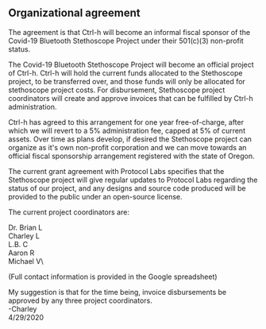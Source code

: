 ## Organizational agreement

The agreement is that Ctrl-h will become an informal fiscal sponsor of the Covid-19 Bluetooth Stethoscope Project under their 501(c)(3) non-profit status.

The Covid-19 Bluetooth Stethoscope Project will become an official project of Ctrl-h.  Ctrl-h will hold the current funds allocated to the Stethoscope project, to be transferred over, and those funds will only be allocated for stethoscope project costs.  For disbursement, Stethoscope project coordinators will create and approve invoices that can be fulfilled by Ctrl-h administration.

Ctrl-h has agreed to this arrangement for one year free-of-charge, after which we will revert to a 5% administration fee, capped at 5% of current assets.  Over time as plans develop, if desired the Stethoscope project can organize as it's own non-profit corporation and we can move towards an official fiscal sponsorship arrangement registered with the state of Oregon.

The current grant agreement with Protocol Labs specifies that the Stethoscope project will give regular updates to Protocol Labs regarding the status of our project, and any designs and source code produced will be provided to the public under an open-source license.

The current project coordinators are:

Dr. Brian L\
Charley L\
L.B. C\
Aaron R\
Michael V\

(Full contact information is provided in the Google spreadsheet)

My suggestion is that for the time being, invoice disbursements be approved by any three project coordinators.\
-Charley\
4/29/2020